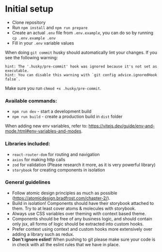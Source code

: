 # Initial setup

- Clone repository
- Run `npm install` and `npm run prepare`
- Create an actual `.env` file from `.env.example`, you can do so by running `cp .env.example .env`
- Fill in your `.env` variable values

When doing `git commit` husky should automatically lint your changes. If you see the following warning:
```
hint: The '.husky/pre-commit' hook was ignored because it's not set as executable.
hint: You can disable this warning with `git config advice.ignoredHook false`.
```
Make sure you run `chmod +x .husky/pre-commit`.


### Available commands:
- `npm run dev` - start a development build
- `npm run build` - create a production build in `dist` folder

When adding new env variables, refer to: https://vitejs.dev/guide/env-and-mode.html#env-variables-and-modes.

### Libraries included:
- `react-router-dom` for routing and navigation
- `axios` for making http calls
- `zod` for validation (Please research it more, as it is very powerful library)
- `storybook` for creating components in isolation


### General guidelines
- Follow atomic design principles as much as possible (https://atomicdesign.bradfrost.com/chapter-2/).
- Build in isolation! Components should have their storybook attached to them. Try to at least cover atoms & molecules with storybook.
- Always use CSS variables over theming with context based theme.
- Components should be free of any business logic, and should contain only jsx, all forms of logic should be extracted into custom hooks.
- Prefer context using context and custom hooks more extensively over adding a library such as redux.
- **Don't ignore eslint!** When pushing to git please make sure your code is in check with all the eslint rules that we have in place.
